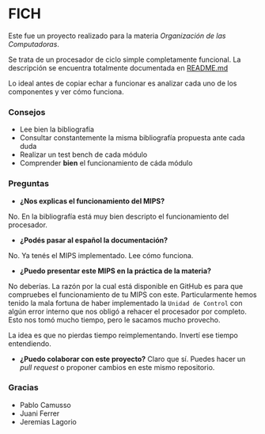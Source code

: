 # FICH
Este fue un proyecto realizado para la materia *Organización de las Computadoras*.

Se trata de un procesador de ciclo simple completamente funcional.
La descripción se encuentra totalmente documentada en [README.md]

Lo ideal antes de copiar echar a funcionar es analizar cada uno de los componentes y ver cómo funciona.

### Consejos
  - Lee bien la bibliografía
  - Consultar constantemente la misma bibliografía propuesta ante cada duda
  - Realizar un test bench de cada módulo
  - Comprender **bien** el funcionamiento de cáda módulo

### Preguntas
  - **¿Nos explicas el funcionamiento del MIPS?**

No. En la bibliografía está muy bien descripto el funcionamiento del procesador.

  - **¿Podés pasar al español la documentación?**

No. Ya tenés el MIPS implementado. Lee cómo funciona.

  - **¿Puedo presentar este MIPS en la práctica de la materia?**

No deberías. La razón por la cual está disponible en GitHub es para que compruebes el funcionamiento de tu MIPS con este.
Particularmente hemos tenido la mala fortuna de haber implementado la `Unidad de Control` con algún error interno que nos obligó a rehacer el procesador por completo. Esto nos tomó mucho tiempo, pero le sacamos mucho provecho.

La idea es que no pierdas tiempo reimplementando. Invertí ese tiempo entendiendo.

  - **¿Puedo colaborar con este proyecto?**
Claro que sí. Puedes hacer un *pull request* o proponer cambios en este mismo repositorio.


### Gracias
  - Pablo Camusso
  - Juani Ferrer
  - Jeremias Lagorio


[README.md]: <https://github.com/cristian1604/mips/blob/master/README.md>
